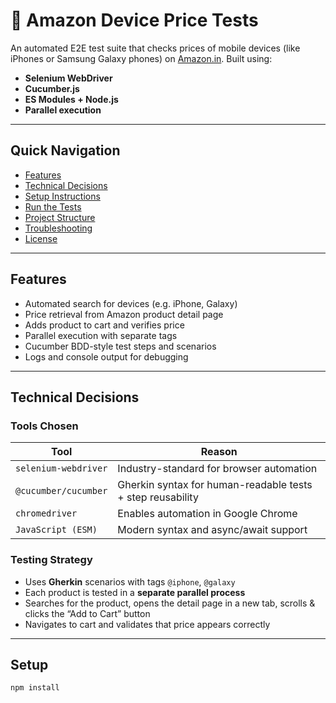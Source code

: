 # 🛒 Amazon Device Price Tests

An automated E2E test suite that checks prices of mobile devices (like iPhones or Samsung Galaxy phones) on [Amazon.in](https://www.amazon.in). Built using:

- **Selenium WebDriver**
- **Cucumber.js**
- **ES Modules + Node.js**
- **Parallel execution**

---

## Quick Navigation

- [Features](#features)
- [Technical Decisions](#technical-decisions)
- [Setup Instructions](#setup)
- [Run the Tests](#running-tests)
- [Project Structure](#project-structure)
- [Troubleshooting](#troubleshooting)
- [License](#license)

---

## Features

-  Automated search for devices (e.g. iPhone, Galaxy)
-  Price retrieval from Amazon product detail page
-  Adds product to cart and verifies price
-  Parallel execution with separate tags
-  Cucumber BDD-style test steps and scenarios
-  Logs and console output for debugging

---

##  Technical Decisions

###  Tools Chosen

| Tool              | Reason                                                                 |
|-------------------|------------------------------------------------------------------------|
| `selenium-webdriver` | Industry-standard for browser automation                              |
| `@cucumber/cucumber` | Gherkin syntax for human-readable tests + step reusability           |
| `chromedriver`     | Enables automation in Google Chrome                                   |
| `JavaScript (ESM)` | Modern syntax and async/await support                                 |

###  Testing Strategy

- Uses **Gherkin** scenarios with tags `@iphone`, `@galaxy`
- Each product is tested in a **separate parallel process**
- Searches for the product, opens the detail page in a new tab, scrolls & clicks the “Add to Cart” button
- Navigates to cart and validates that price appears correctly

---

## Setup

```bash
npm install
```

```bash

```

